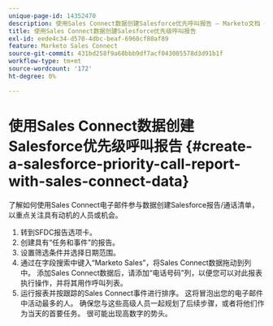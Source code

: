 ```yaml
---
unique-page-id: 14352470
description: 使用Sales Connect数据创建Salesforce优先呼叫报告 — Marketo文档 — 产品文档
title: 使用Sales Connect数据创建Salesforce优先级呼叫报告
exl-id: eede4c34-d570-4dbc-beaf-6960cf80af89
feature: Marketo Sales Connect
source-git-commit: 431bd258f9a68bbb9df7acf043085578d3d91b1f
workflow-type: tm+mt
source-wordcount: '172'
ht-degree: 0%

---
```


# 使用Sales Connect数据创建Salesforce优先级呼叫报告 {#create-a-salesforce-priority-call-report-with-sales-connect-data}

了解如何使用Sales Connect电子邮件参与数据创建Salesforce报告/通话清单，以重点关注具有动机的人员或机会。

1. 转到SFDC报告选项卡。
1. 创建具有“任务和事件”的报告。
1. 设置筛选条件并选择日期范围。
1. 通过在字段搜索中键入“Marketo Sales”，将Sales Connect数据拖动到列中。 添加Sales Connect数据后，请添加“电话号码”列，以便您可以对此报表执行操作，并将其用作呼叫列表。
1. 运行报表并按跟踪的Sales Connect事件进行排序。 这将冒泡出您的电子邮件中活动最多的人。 确保您与这些高级人员一起规划了后续步骤，或者将他们作为当天的首要任务。 很可能出现高数字的势头。

